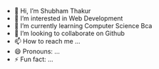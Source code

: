 - 👋 Hi, I’m Shubham Thakur
- 👀 I’m interested in Web Development
- 🌱 I’m currently learning Computer Science Bca 
- 💞️ I’m looking to collaborate on Github
- 📫 How to reach me ...
- 😄 Pronouns: ...
- ⚡ Fun fact: ...

<!---
shubhamThakur79/shubhamThakur79 is a ✨ special ✨ repository because its `README.md` (this file) appears on your GitHub profile.
You can click the Preview link to take a look at your changes.
--->
